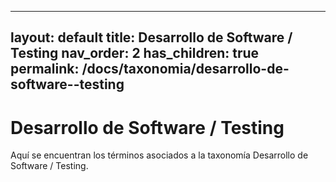 
---
layout: default
title: Desarrollo de Software / Testing
nav_order: 2
has_children: true
permalink: /docs/taxonomia/desarrollo-de-software--testing
---

# Desarrollo de Software / Testing

Aquí se encuentran los términos asociados a la taxonomía Desarrollo de Software / Testing.
